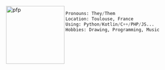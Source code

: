 <img align="left" src="https://raw.githubusercontent.com/tokardfox/tokardfox/main/toka.png" alt="pfp" width="160"/>

```py
Pronouns: They/Them
Location: Toulouse, France
Using: Python/Kotlin/C++/PHP/JS...
Hobbies: Drawing, Programming, Music
```
